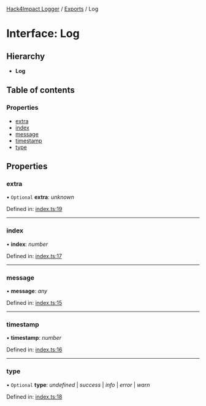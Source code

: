 [Hack4Impact Logger](https://github.com/hack4impact/logger/tree/main/docs/README.md) / [Exports](https://github.com/hack4impact/logger/tree/main/docs/modules.md) / Log

# Interface: Log

## Hierarchy

- **Log**

## Table of contents

### Properties

- [extra](https://github.com/hack4impact/logger/tree/main/docs/interfaces/log.md#extra)
- [index](https://github.com/hack4impact/logger/tree/main/docs/interfaces/log.md#index)
- [message](https://github.com/hack4impact/logger/tree/main/docs/interfaces/log.md#message)
- [timestamp](https://github.com/hack4impact/logger/tree/main/docs/interfaces/log.md#timestamp)
- [type](https://github.com/hack4impact/logger/tree/main/docs/interfaces/log.md#type)

## Properties

### extra

• `Optional` **extra**: _unknown_

Defined in: [index.ts:19](https://github.com/hack4impact/logger/blob/c6c6c22/src/index.ts#L19)

---

### index

• **index**: _number_

Defined in: [index.ts:17](https://github.com/hack4impact/logger/blob/c6c6c22/src/index.ts#L17)

---

### message

• **message**: _any_

Defined in: [index.ts:15](https://github.com/hack4impact/logger/blob/c6c6c22/src/index.ts#L15)

---

### timestamp

• **timestamp**: _number_

Defined in: [index.ts:16](https://github.com/hack4impact/logger/blob/c6c6c22/src/index.ts#L16)

---

### type

• `Optional` **type**: _undefined_ \| _success_ \| _info_ \| _error_ \| _warn_

Defined in: [index.ts:18](https://github.com/hack4impact/logger/blob/c6c6c22/src/index.ts#L18)
